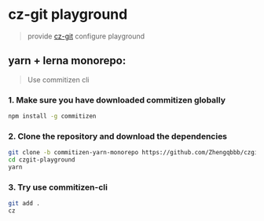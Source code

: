 # cz-git playground
> provide [cz-git](https://github.com/Zhengqbbb/cz-git) configure playground

## yarn + lerna monorepo:
> Use commitizen cli

### 1. Make sure you have downloaded commitizen globally
```bash
npm install -g commitizen
``` 

### 2. Clone the repository and download the dependencies
```bash
git clone -b commitizen-yarn-monorepo https://github.com/Zhengqbbb/czgit-playground.git
cd czgit-playground
yarn
```

### 3. Try use commitizen-cli
```bash
git add .
cz
```
